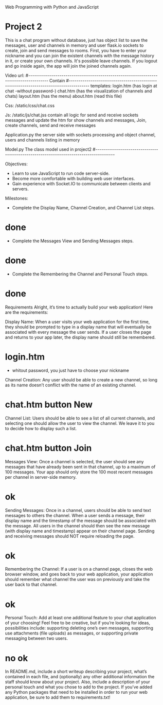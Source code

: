 Web Programming with Python and JavaScript
# Project 2

This is a chat program without database, just has object list to save the messages, 
user and channels in memory and user flask.io sockets to create, join and send messages to rooms. 
First, you have to enter your nickname and you can join the existent channels with the message 
history in it, or create your own channels. 
It's possible leave channels.  If you logout and go inside again, the app will join the joined
 channels again.

Video url: 
#----------------------------------------------------------------------------------------
Contain
#----------------------------------------------------------------------------------------
templates:
login.htm (has login at chat -without password-)
chat.htm (has the visualization of channels and chats)
layout.htm (has the menu)
about.htm (read this file)

Css:
/static/css/chat.css

Js:
/static/js/chat.jss
contain all logic for send and receive sockets messages and update the htm for show channels 
and messages,  Join, create channels, send and receive messages

Application.py
the server side with sockets processing and object channel, users and channels listing in memory

Model.py
The class model used in project2
#----------------------------------------------------------------------------------------

Objectives: 
- Learn to use JavaScript to run code server-side.
- Become more comfortable with building web user interfaces.
- Gain experience with Socket.IO to communicate between clients and servers.

Milestones:
- Complete the Display Name, Channel Creation, and Channel List steps.
# done
- Complete the Messages View and Sending Messages steps.
# done
- Complete the Remembering the Channel and Personal Touch steps.
# done

Requirements
Alright, it’s time to actually build your web application! Here are the requirements:

Display Name: When a user visits your web application for the first time, they should be 
prompted to type in a display name that will eventually be associated with every message 
the user sends. If a user closes the page and returns to your app later, the display name 
should still be remembered.
# login.htm 
- whitout password, you just have to choose your nickname

Channel Creation: Any user should be able to create a new channel, so long as its name doesn’t 
conflict with the name of an existing channel.
# chat.htm button New

Channel List: Users should be able to see a list of all current channels, and selecting one 
should allow the user to view the channel. We leave it to you to decide how to display such a list.
# chat.htm button Join

Messages View: Once a channel is selected, the user should see any messages that have already 
been sent in that channel, up to a maximum of 100 messages. Your app should only store the 
100 most recent messages per channel in server-side memory.
# ok

Sending Messages: Once in a channel, users should be able to send text messages to others 
the channel. When a user sends a message, their display name and the timestamp of the message 
should be associated with the message. All users in the channel should then see the new message 
(with display name and timestamp) appear on their channel page. Sending and receiving messages 
should NOT require reloading the page.
# ok

Remembering the Channel: If a user is on a channel page, closes the web browser window, and goes 
back to your web application, your application should remember what channel the user was on 
previously and take the user back to that channel.
# ok

Personal Touch: Add at least one additional feature to your chat application of your choosing! 
Feel free to be creative, but if you’re looking for ideas, possibilities include: supporting 
deleting one’s own messages, supporting use attachments (file uploads) as messages, or supporting 
private messaging between two users.
# no ok

In README.md, include a short writeup describing your project, what’s contained in each file, and 
(optionally) any other additional information the staff should know about your project. Also, 
include a description of your personal touch and what you chose to add to the project.
If you’ve added any Python packages that need to be installed in order to run your web application, 
be sure to add them to requirements.txt!